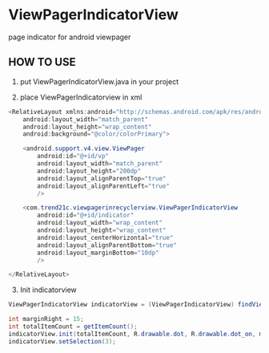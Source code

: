 # ViewPagerIndicatorView

page indicator for android viewpager 

## HOW TO USE

1. put ViewPagerIndicatorView.java in your project

2. place ViewPagerIndicatorview in xml

```java
<RelativeLayout xmlns:android="http://schemas.android.com/apk/res/android"
    android:layout_width="match_parent"
    android:layout_height="wrap_content"
    android:background="@color/colorPrimary">

    <android.support.v4.view.ViewPager
        android:id="@+id/vp"
        android:layout_width="match_parent"
        android:layout_height="200dp"
        android:layout_alignParentTop="true"
        android:layout_alignParentLeft="true"
        />

    <com.trend21c.viewpagerinrecyclerview.ViewPagerIndicatorView
        android:id="@+id/indicator"
        android:layout_width="wrap_content"
        android:layout_height="wrap_content"
        android:layout_centerHorizontal="true"
        android:layout_alignParentBottom="true"
        android:layout_marginBottom="10dp"
        />

</RelativeLayout>
```

3. Init indicatorview

```java
ViewPagerIndicatorView indicatorView = (ViewPagerIndicatorView) findViewById(R.id.indicator);

int marginRight = 15;
int totalItemCount = getItemCount();
indicatorView.init(totalItemCount, R.drawable.dot, R.drawable.dot_on, marginRight);
indicatorView.setSelection(3);
```
